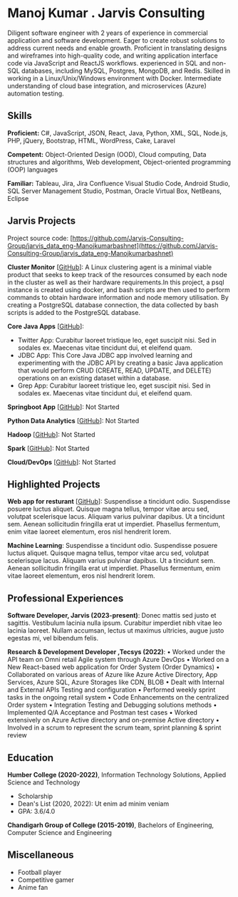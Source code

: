 # Manoj Kumar . Jarvis Consulting

Diligent software engineer with 2 years of experience in commercial application and software development. Eager to create robust solutions to address current needs and enable growth. Proficient in translating designs and wireframes into high-quality code, and writing application interface code via JavaScript and ReactJS workflows. experienced in SQL and non-SQL databases, including MySQL, Postgres, MongoDB, and Redis. Skilled in working in a Linux/Unix/Windows environment with Docker. Intermediate understanding of cloud base integration, and microservices (Azure) automation testing.

## Skills

**Proficient:**  C#, JavaScript, JSON, React, Java, Python, XML, SQL, Node.js, PHP, jQuery, Bootstrap, HTML, WordPress, Cake, Laravel

**Competent:** Object-Oriented Design (OOD), Cloud computing, Data structures and algorithms, Web development, Object-oriented programming (OOP) languages

**Familiar:**  Tableau, Jira, Jira Confluence Visual Studio Code, Android Studio, SQL Server Management Studio, Postman, Oracle Virtual Box, NetBeans, Eclipse

## Jarvis Projects

Project source code: [https://github.com/Jarvis-Consulting-Group/jarvis_data_eng-Manojkumarbashnet](https://github.com/Jarvis-Consulting-Group/jarvis_data_eng-Manojkumarbashnet)


**Cluster Monitor** [[GitHub](https://github.com/Jarvis-Consulting-Group/jarvis_data_eng-Manojkumarbashnet/tree/master/linux_sql)]: A Linux clustering agent is a minimal viable product that seeks to keep track of the resources consumed by each node in the cluster as well as their hardware requirements.In this project, a psql instance is created using docker, and bash scripts are then used to perform commands to obtain hardware information and node memory utilisation.
By creating a PostgreSQL database connection, the data collected by bash scripts is added to the PostgreSQL database.

**Core Java Apps** [[GitHub](https://github.com/Jarvis-Consulting-Group/jarvis_data_eng-Manojkumarbashnet/tree/master/core_java)]:
      
  - Twitter App: Curabitur laoreet tristique leo, eget suscipit nisi. Sed in sodales ex. Maecenas vitae tincidunt dui, et eleifend quam.
  - JDBC App: This Core Java JDBC app involved learning and experimenting with the JDBC API by creating a basic 
Java application that would perform CRUD (CREATE, READ, UPDATE, and DELETE) operations on an existing dataset within a database. 
  - Grep App: Curabitur laoreet tristique leo, eget suscipit nisi. Sed in sodales ex. Maecenas vitae tincidunt dui, et eleifend quam.

**Springboot App** [[GitHub](https://github.com/Jarvis-Consulting-Group/jarvis_data_eng-Manojkumarbashnet/tree/master/springboot)]: Not Started

**Python Data Analytics** [[GitHub](https://github.com/Jarvis-Consulting-Group/jarvis_data_eng-Manojkumarbashnet/tree/master/python_data_anlytics)]: Not Started

**Hadoop** [[GitHub](https://github.com/Jarvis-Consulting-Group/jarvis_data_eng-Manojkumarbashnet/tree/master/hadoop)]: Not Started

**Spark** [[GitHub](https://github.com/Jarvis-Consulting-Group/jarvis_data_eng-Manojkumarbashnet/tree/master/spark)]: Not Started

**Cloud/DevOps** [[GitHub](https://github.com/Jarvis-Consulting-Group/jarvis_data_eng-Manojkumarbashnet/tree/master/cloud_devops)]: Not Started


## Highlighted Projects
**Web app for resturant** [[GitHub](https://github.com/jarviscanada/jarvis_profile_builder)]: Suspendisse a tincidunt odio. Suspendisse posuere luctus aliquet. Quisque magna tellus, tempor vitae arcu sed, volutpat scelerisque lacus. Aliquam varius pulvinar dapibus. Ut a tincidunt sem. Aenean sollicitudin fringilla erat ut imperdiet. Phasellus fermentum, enim vitae laoreet elementum, eros nisl hendrerit lorem.

**Machine Learning**: Suspendisse a tincidunt odio. Suspendisse posuere luctus aliquet. Quisque magna tellus, tempor vitae arcu sed, volutpat scelerisque lacus. Aliquam varius pulvinar dapibus. Ut a tincidunt sem. Aenean sollicitudin fringilla erat ut imperdiet. Phasellus fermentum, enim vitae laoreet elementum, eros nisl hendrerit lorem.


## Professional Experiences

**Software Developer, Jarvis (2023-present)**: Donec mattis sed justo et sagittis. Vestibulum lacinia nulla ipsum. Curabitur imperdiet nibh vitae leo lacinia laoreet. Nullam accumsan, lectus ut maximus ultricies, augue justo egestas mi, vel bibendum felis.

**Research & Development Developer	,Tecsys (2022)**: 
•	Worked under the API team on Omni retail Agile system through Azure DevOps 
•	Worked on a New React-based web application for Order System (Order Dynamics)
•	Collaborated on various areas of Azure like Azure Active Directory, App Services, Azure SQL, Azure Storages like CDN, BLOB
•	Dealt with Internal and External APIs Testing and configuration 
•	Performed weekly sprint tasks in the ongoing retail system 
•	Code Enhancements on the centralized Order system
•	Integration Testing and Debugging solutions methods 
•	Implemented Q/A Acceptance and Postman test cases
•	Worked extensively on Azure Active directory and on-premise Active directory
•	Involved in a scrum to represent the scrum team, sprint planning & sprint review


## Education
**Humber College (2020-2022)**, Information Technology Solutions, Applied Science and Technology
- Scholarship
- Dean's List (2020, 2022): Ut enim ad minim veniam
- GPA: 3.6/4.0

**Chandigarh Group of College (2015-2019)**, Bachelors of Engineering, Computer Science and Engineering


## Miscellaneous
- Football player
- Competitive gamer
- Anime fan